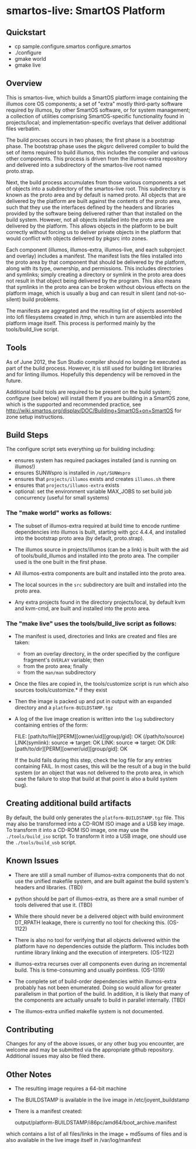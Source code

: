 # smartos-live: SmartOS Platform

## Quickstart

  * cp sample.configure.smartos configure.smartos
  * ./configure
  * gmake world
  * gmake live

## Overview

This is smartos-live, which builds a SmartOS platform image containing the
illumos core OS components; a set of "extra" mostly third-party software
required by illumos, by other SmartOS software, or for system management; a
collection of utilities comprising SmartOS-specific functionality
found in projects/local; and implementation-specific overlays that deliver
additional files verbatim.

The build procses occurs in two phases; the first phase is a bootstrap phase.
The bootstrap phase uses the pkgsrc delivered compiler to build the set of items
required to build illumos, this includes the compiler and various other
components.  This process is driven from the illumos-extra repository and
delivered into a subdirectory of the smartos-live root named proto.strap.

Next, the build process accumulates from those various components a set of
objects into a subdirectory of the smartos-live root.  This subdirectory is
known as the proto area and by default is named proto.  All objects that are
delivered by the platform are built against the contents of the proto area, such
that they use the interfaces defined by the headers and libraries provided by
the software being delivered rather than that installed on the build system.
However, not all objects installed into the proto area are delivered by the
platform.  This allows objects in the platform to be built correctly without
forcing us to deliver private objects in the platform that would conflict with
objects delivered by pkgsrc into zones.

Each component (illumos, illumos-extra, illumos-live, and each subproject
and overlay) includes a manifest.  The manifest lists the files installed
into the proto area by that component that should be delivered by the
platform, along with its type, ownership, and permissions.  This includes
directories and symlinks; simply creating a directory or symlink in the
proto area does not result in that object being delivered by the program.
This also means that symlinks in the proto area can be broken without
obvious effects on the platform image, which is usually a bug and can result
in silent (and not-so-silent) build problems.

The manifests are aggregated and the resulting list of objects assembled
into lofi filesystems created in /tmp, which in turn are assembled into the
platform image itself.  This process is performed mainly by the
tools/build_live script.

## Tools

As of June 2012, the Sun Studio compiler should no longer be executed as
part of the build process.  However, it is still used for building lint
libraries and for linting illumos.  Hopefully this dependency will be
removed in the future.

Additional build tools are required to be present on the build system;
configure (see below) will install them if you are building in a SmartOS
zone, which is the supported and recommended practice, see
http://wiki.smartos.org/display/DOC/Building+SmartOS+on+SmartOS for zone
setup instructions. 

## Build Steps

The configure script sets everything up for building including:

  * ensures system has required packages installed (and is running on illumos!)
  * ensures SUNWspro is installed in `/opt/SUNWspro`
  * ensures that `projects/illumos` exists and creates `illumos.sh` there
  * ensures that `projects/illumos-extra` exists
  * optional: set the environment variable MAX_JOBS to set build job concurrency (useful for small systems)

### The "make world" works as follows:

  * The subset of illumos-extra required at build time to encode runtime
    dependencies into illumos is built, starting with gcc 4.4.4, and
    installed into the bootstrap proto area (by default, proto.strap).

  * The illumos source in projects/illumos (can be a link) is built with the
    aid of tools/build_illumos and installed into the proto area.  The
    compiler used is the one built in the first phase.

  * All illumos-extra components are built and installed into the proto
    area.

  * The local sources in the `src` subdirectory are built and installed into
    the proto area.

  * Any extra projects found in the directory projects/local, by default kvm and
    kvm-cmd, are built and installed into the proto area.

### The "make live" uses the tools/build_live script as follows:

  * The manifest is used, directories and links are created and files are taken:
      * from an overlay directory, in the order specified by the configure
        fragment's `OVERLAY` variable; then
      * from the proto area; finally
      * from the `man/man` subdirectory

  * Once the files are copied in, the tools/customize script is run which also
    sources tools/customize.* if they exist

  * Then the image is packed up and put in output with an expanded directory and
    a `platform-BUILDSTAMP.tgz`

  * A log of the live image creation is written into the `log` subdirectory
    containing entries of the form:

	FILE: [path/to/file][PERM][owner/uid][group/gid]: OK (/path/to/source)
	LINK(symlink): source => target: OK
	LINK: source => target: OK
	DIR: [path/to/dir][PERM][owner/uid][group/gid]: OK

    If the build fails during this step, check the log file for any entries
    containing FAIL.  In most cases, this will be the result of a bug in the
    build system (or an object that was not delivered to the proto area, in
    which case the failure to stop that build at that point is also a build
    system bug).

## Creating additional build artifacts

By default, the build only generates the `platform-BUILDSTAMP.tgz` file. This
may also be transformed into a CD-ROM ISO image and a USB key image. To
transform it into a CD-ROM ISO image, one may use the `./tools/build_iso`
script. To transform it into a USB image, one should use the `./tools/build_usb`
script.

## Known Issues

  * There are still a small number of illumos-extra components that do not
    use the unified makefile system, and are built against the build system's
    headers and libraries. (TBD)

  * python should be part of illumos-extra, as there are a small number of
    tools delivered that use it. (TBD)

  * While there should never be a delivered object with build environment
    DT_RPATH leakage, there is currently no tool for checking this.
    (OS-1122)

  * There is also no tool for verifying that all objects delivered within
    the platform have no dependencies outside the platform.  This includes
    both runtime library linking and the execution of interpreters.
    (OS-1122)

  * illumos-extra recurses over all components even during an incremental
    build.  This is time-consuming and usually pointless. (OS-1319)	

  * The complete set of build-order dependencies within illumos-extra
    probably has not been enumerated.  Doing so would allow for greater
    parallelism in that portion of the build.  In addition, it is likely
    that many of the components are actually unsafe to build in parallel
    internally. (TBD)

  * The illumos-extra unified makefile system is not documented.

## Contributing

Changes for any of the above issues, or any other bug you encounter, are
welcome and may be submitted via the appropriate github repository.
Additional issues may also be filed there.

## Other Notes

  * The resulting image requires a 64-bit machine
  * The BUILDSTAMP is available in the live image in /etc/joyent_buildstamp
  * There is a manifest created:

	output/platform-BUILDSTAMP/i86pc/amd64/boot_archive.manifest

   which contains a list of all files/links in the image + md5sums of files and
   is also available in the live image itself in /var/log/manifest
